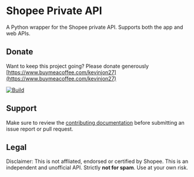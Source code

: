 # Shopee Private API

A Python wrapper for the Shopee private API. Supports both the app and web APIs.

## Donate

Want to keep this project going? Please donate generously [https://www.buymeacoffee.com/kevinjon27](https://www.buymeacoffee.com/kevinjon27)

[![Build](https://www.buymeacoffee.com/assets/img/custom_images/yellow_img.png)](https://www.buymeacoffee.com/kevinjon27)

## Support

Make sure to review the [contributing documentation](CONTRIBUTING.md) before submitting an issue report or pull request.

## Legal

Disclaimer: This is not affliated, endorsed or certified by Shopee. This is an independent and unofficial API. Strictly **not for spam**. Use at your own risk.